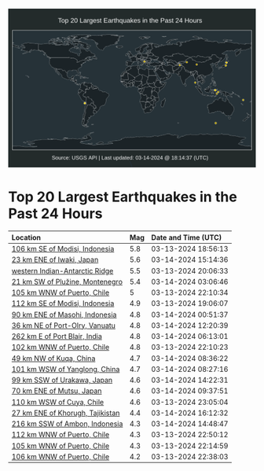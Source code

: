 ![Map](./map.png)

# Top 20 Largest Earthquakes in the Past 24 Hours

| Location | Mag | Date and Time (UTC) |
|:---|:---|:---|
| [106 km SE of Modisi, Indonesia](https://earthquake.usgs.gov/earthquakes/eventpage/us6000minw) | 5.8 | 03-13-2024 18:56:13 |
| [23 km ENE of Iwaki, Japan](https://earthquake.usgs.gov/earthquakes/eventpage/us6000miuf) | 5.6 | 03-14-2024 15:14:36 |
| [western Indian-Antarctic Ridge](https://earthquake.usgs.gov/earthquakes/eventpage/us6000mipe) | 5.5 | 03-13-2024 20:06:33 |
| [21 km SW of Plužine, Montenegro](https://earthquake.usgs.gov/earthquakes/eventpage/us6000mirj) | 5.4 | 03-14-2024 03:06:46 |
| [105 km WNW of Puerto, Chile](https://earthquake.usgs.gov/earthquakes/eventpage/us6000miqd) | 5 | 03-13-2024 22:10:34 |
| [112 km SE of Modisi, Indonesia](https://earthquake.usgs.gov/earthquakes/eventpage/us6000minz) | 4.9 | 03-13-2024 19:06:07 |
| [90 km ENE of Masohi, Indonesia](https://earthquake.usgs.gov/earthquakes/eventpage/us6000miqp) | 4.8 | 03-14-2024 00:51:37 |
| [36 km NE of Port-Olry, Vanuatu](https://earthquake.usgs.gov/earthquakes/eventpage/us6000miti) | 4.8 | 03-14-2024 12:20:39 |
| [262 km E of Port Blair, India](https://earthquake.usgs.gov/earthquakes/eventpage/us6000misc) | 4.8 | 03-14-2024 06:13:01 |
| [102 km WNW of Puerto, Chile](https://earthquake.usgs.gov/earthquakes/eventpage/us6000miq9) | 4.8 | 03-13-2024 22:10:23 |
| [49 km NW of Kuqa, China](https://earthquake.usgs.gov/earthquakes/eventpage/us6000misv) | 4.7 | 03-14-2024 08:36:22 |
| [101 km WSW of Yanglong, China](https://earthquake.usgs.gov/earthquakes/eventpage/us6000mist) | 4.7 | 03-14-2024 08:27:16 |
| [99 km SSW of Urakawa, Japan](https://earthquake.usgs.gov/earthquakes/eventpage/us6000mitx) | 4.6 | 03-14-2024 14:22:31 |
| [70 km ENE of Mutsu, Japan](https://earthquake.usgs.gov/earthquakes/eventpage/us6000misz) | 4.6 | 03-14-2024 09:37:51 |
| [110 km WSW of Cuya, Chile](https://earthquake.usgs.gov/earthquakes/eventpage/us6000miqh) | 4.6 | 03-13-2024 23:05:04 |
| [27 km ENE of Khorugh, Tajikistan](https://earthquake.usgs.gov/earthquakes/eventpage/us6000miw5) | 4.4 | 03-14-2024 16:12:32 |
| [216 km SSW of Ambon, Indonesia](https://earthquake.usgs.gov/earthquakes/eventpage/us6000miu7) | 4.3 | 03-14-2024 14:48:47 |
| [112 km WNW of Puerto, Chile](https://earthquake.usgs.gov/earthquakes/eventpage/us6000miqg) | 4.3 | 03-13-2024 22:50:12 |
| [105 km WNW of Puerto, Chile](https://earthquake.usgs.gov/earthquakes/eventpage/us6000miqc) | 4.3 | 03-13-2024 22:14:59 |
| [106 km WNW of Puerto, Chile](https://earthquake.usgs.gov/earthquakes/eventpage/us6000miqf) | 4.2 | 03-13-2024 22:38:03 |
